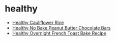 # healthy

 * [Healthy Cauliflower Rice](index/h/healthy-cauliflower-rice.json)
 * [Healthy No Bake Peanut Butter Chocolate Bars](index/h/healthy-no-bake-peanut-butter-chocolate-bars.json)
 * [Healthy Overnight French Toast Bake Recipe](index/h/healthy-overnight-french-toast-bake-recipe.json)
